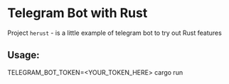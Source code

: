 # Telegram Bot with Rust

Project `herust` - is a little example of telegram bot to try out Rust features

## Usage:

TELEGRAM_BOT_TOKEN=<YOUR_TOKEN_HERE> cargo run
